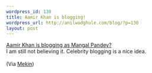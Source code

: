 ```yaml
--- 
wordpress_id: 130
title: Aamir Khan is blogging!
wordpress_url: http://anilwadghule.com/blog/?p=130
layout: post
---
```

<a href="http://spaces.msn.com/members/mangalpandey/">Aamir Khan is blogging as Mangal Pandey?</a><br />I am still not believing it. Celebrity blogging is a nice idea.<br /><br />(Via <a href="http://www.livejournal.com/users/mekin/27387.html">Mekin</a>)
